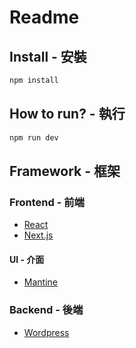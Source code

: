 # Readme

## Install - 安裝

```bash
npm install
```

## How to run? - 執行

```bash
npm run dev
```

## Framework - 框架

### Frontend - 前端

- [React](https://reactjs.org/)
- [Next.js](https://nextjs.org/)

#### UI - 介面

- [Mantine](https://mantine.dev/)

### Backend - 後端

- [Wordpress](https://wordpress.org/)
